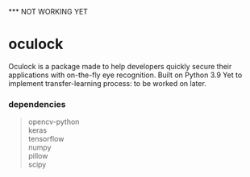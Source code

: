 *** NOT WORKING YET  
  
# oculock

Oculock is a package made to help developers quickly secure their applications with on-the-fly eye recognition. Built on Python 3.9
Yet to implement transfer-learning process: to be worked on later.

### dependencies

> opencv-python  
> keras  
> tensorflow  
> numpy  
> pillow  
> scipy
